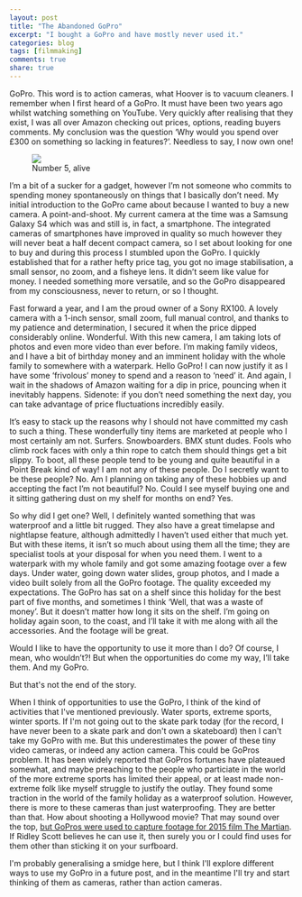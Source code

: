 ```yaml
---
layout: post
title: "The Abandoned GoPro"
excerpt: "I bought a GoPro and have mostly never used it."
categories: blog
tags: [filmmaking]
comments: true
share: true
---
```


GoPro. This word is to action cameras, what Hoover is to vacuum cleaners. I remember when I first heard of a GoPro. It must have been two years ago whilst watching something on YouTube. Very quickly after realising that they exist, I was all over Amazon checking out prices, options, reading buyers comments. My conclusion was the question ‘Why would you spend over £300 on something so lacking in features?’. Needless to say, I now own one!

<figure>
    <img src="{{ site.url }}/images/gopro.jpg">
    <figcaption>Number 5, alive</figcaption>
</figure>

I’m a bit of a sucker for a gadget, however I’m not someone who commits to spending money spontaneously on things that I basically don’t need. My initial introduction to the GoPro came about because I wanted to buy a new camera. A point-and-shoot. My current camera at the time was a Samsung Galaxy S4 which was and still is, in fact, a smartphone. The integrated cameras of smartphones have improved in quality so much however they will never beat a half decent compact camera, so I set about looking for one to buy and during this process I stumbled upon the GoPro. I quickly established that for a rather hefty price tag, you got no image stabilisation, a small sensor, no zoom, and a fisheye lens. It didn’t seem like value for money. I needed something more versatile, and so the GoPro disappeared from my consciousness, never to return, or so I thought.

Fast forward a year, and I am the proud owner of a Sony RX100. A lovely camera with a 1-inch sensor, small zoom, full manual control, and thanks to my patience and determination, I secured it when the price dipped considerably online. Wonderful. With this new camera, I am taking lots of photos and even more video than ever before. I’m making family videos, and I have a bit of birthday money and an imminent holiday with the whole family to somewhere with a waterpark. Hello GoPro! I can now justify it as I have some ‘frivolous’ money to spend and a reason to ‘need’ it. And again, I wait in the shadows of Amazon waiting for a dip in price, pouncing when it inevitably happens. Sidenote: if you don’t need something the next day, you can take advantage of price fluctuations incredibly easily.

It’s easy to stack up the reasons why I should not have committed my cash to such a thing. These wonderfully tiny items are marketed at people who I most certainly am not. Surfers. Snowboarders. BMX stunt dudes. Fools who climb rock faces with only a thin rope to catch them should things get a bit slippy. To boot, all these people tend to be young and quite beautiful in a Point Break kind of way! I am not any of these people. Do I secretly want to be these people? No. Am I planning on taking any of these hobbies up and accepting the fact I’m not beautiful? No. Could I see myself buying one and it sitting gathering dust on my shelf for months on end? Yes.

So why did I get one? Well, I definitely wanted something that was waterproof and a little bit rugged. They also have a great timelapse and nightlapse feature, although admittedly I haven’t used either that much yet. But with these items, it isn’t so much about using them all the time; they are specialist tools at your disposal for when you need them. I went to a waterpark with my whole family and got some amazing footage over a few days. Under water, going down water slides, group photos, and I made a video built solely from all the GoPro footage. The quality exceeded my expectations. The GoPro has sat on a shelf since this holiday for the best part of five months, and sometimes I think ‘Well, that was a waste of money’. But it doesn’t matter how long it sits on the shelf. I’m going on holiday again soon, to the coast, and I’ll take it with me along with all the accessories. And the footage will be great. 

Would I like to have the opportunity to use it more than I do? Of course, I mean, who wouldn’t?! But when the opportunities do come my way, I’ll take them. And my GoPro.

But that's not the end of the story.

When I think of opportunities to use the GoPro, I think of the kind of activities that I've mentioned previously. Water sports, extreme sports, winter sports. If I'm not going out to the skate park today (for the record, I have never been to a skate park and don't own a skateboard) then I can't take my GoPro with me. But this underestimates the power of these tiny video cameras, or indeed any action camera. This could be GoPros problem. It has been widely reported that GoPros fortunes have plateaued somewhat, and maybe preaching to the people who particiate in the world of the more extreme sports has limited their appeal, or at least made non-extreme folk like myself struggle to justify the outlay. They found some traction in the world of the family holiday as a waterproof solution. However, there is more to these cameras than just waterproofing. They are better than that. How about shooting a Hollywood movie? That may sound over the top, [but GoPros were used to capture footage for 2015 film The Martian](https://gopro.com/news/ridley-scott-takes-gopro-to-mars). If Ridley Scott believes he can use it, then surely you or I could find uses for them other than sticking it on your surfboard. 

I'm probably generalising a smidge here, but I think I'll explore different ways to use my GoPro in a future post, and in the meantime I'll try and start thinking of them as cameras, rather than action cameras.
